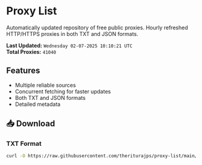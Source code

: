 # Proxy List

Automatically updated repository of free public proxies. Hourly refreshed HTTP/HTTPS proxies in both TXT and JSON formats.

**Last Updated:** `Wednesday 02-07-2025 10:10:21 UTC`  
**Total Proxies:** `41040`

## Features
- Multiple reliable sources
- Concurrent fetching for faster updates
- Both TXT and JSON formats
- Detailed metadata

## 📥 Download

### TXT Format
```bash
curl -O https://raw.githubusercontent.com/theriturajps/proxy-list/main/proxies.txt